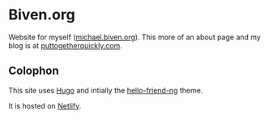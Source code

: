 # Biven.org

Website for myself ([michael.biven.org](https://michael.biven.org)). This more of an about page and my blog is at [puttogetherquickly.com](https://puttogetherquickly.com).

## Colophon

This site uses [Hugo](https://gohugo.io/) and intially the [hello-friend-ng](https://themes.gohugo.io/hugo-theme-hello-friend-ng/) theme. 

It is hosted on [Netlify](https://www.netlify.com). 

